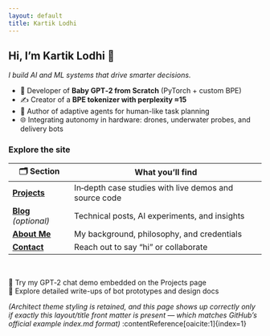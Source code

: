 ```yaml
---
layout: default
title: Kartik Lodhi
---
```


## Hi, I’m **Kartik Lodhi** 👋

_I build AI and ML systems that drive smarter decisions._

- 🚀 Developer of **Baby GPT‑2 from Scratch** (PyTorch + custom BPE)
- ✍️ Creator of a **BPE tokenizer with perplexity ≈15**
- 🤖 Author of adaptive agents for human-like task planning
- 🌐 Integrating autonomy in hardware: drones, underwater probes, and delivery bots

### Explore the site

| 🗂️ Section | What you’ll find |
|------------|------------------|
| [**Projects**](/projects/) | In‑depth case studies with live demos and source code |
| [**Blog**](/blog/) *(optional)* | Technical posts, AI experiments, and insights |
| [**About Me**](/about/) | My background, philosophy, and credentials |
| [**Contact**](/contact/) | Reach out to say “hi” or collaborate |

<br>

**🔷** Try my GPT‑2 chat demo embedded on the Projects page  
**🔷** Explore detailed write-ups of bot prototypes and design docs  

*(Architect theme styling is retained, and this page shows up correctly only if exactly this layout/title front matter is present — which matches GitHub’s official example index.md format)* :contentReference[oaicite:1]{index=1}
